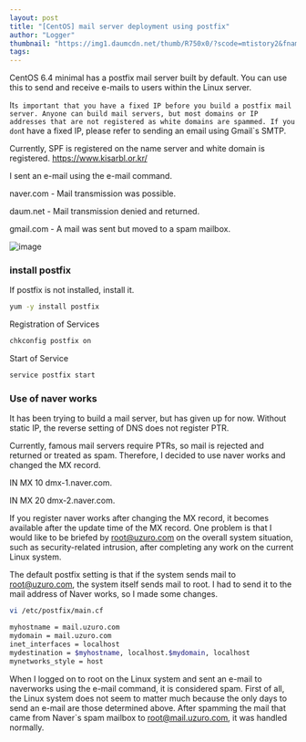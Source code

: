 ```yaml
---
layout: post
title: "[CentOS] mail server deployment using postfix"
author: "Logger"
thumbnail: "https://img1.daumcdn.net/thumb/R750x0/?scode=mtistory2&fname=https%3A%2F%2Ft1.daumcdn.net%2Fcfile%2Ftistory%2F25454E4B553CDD9225"
tags: 
---
```



CentOS 6.4 minimal has a postfix mail server built by default. You can use this to send and receive e-mails to users within the Linux server.

It`s important that you have a fixed IP before you build a postfix mail server. Anyone can build mail servers, but most domains or IP addresses that are not registered as white domains are spammed. If you don`t have a fixed IP, please refer to sending an email using Gmail`s SMTP.

Currently, SPF is registered on the name server and white domain is registered. https://www.kisarbl.or.kr/

I sent an e-mail using the e-mail command.

naver.com - Mail transmission was possible.

daum.net - Mail transmission denied and returned.

gmail.com - A mail was sent but moved to a spam mailbox.

![image](https://t1.daumcdn.net/cfile/tistory/25454E4B553CDD9225)

### install postfix

If postfix is not installed, install it.

```bash
yum -y install postfix

```

Registration of Services

```bash
chkconfig postfix on

```

Start of Service

```bash
service postfix start

```

### Use of naver works

It has been trying to build a mail server, but has given up for now. Without static IP, the reverse setting of DNS does not register PTR.

Currently, famous mail servers require PTRs, so mail is rejected and returned or treated as spam. Therefore, I decided to use naver works and changed the MX record.

IN MX 10 dmx-1.naver.com.

IN MX 20 dmx-2.naver.com.

If you register naver works after changing the MX record, it becomes available after the update time of the MX record. One problem is that I would like to be briefed by root@uzuro.com on the overall system situation, such as security-related intrusion, after completing any work on the current Linux system.

The default postfix setting is that if the system sends mail to root@uzuro.com, the system itself sends mail to root. I had to send it to the mail address of Naver works, so I made some changes.

```bash
vi /etc/postfix/main.cf

myhostname = mail.uzuro.com
mydomain = mail.uzuro.com
inet_interfaces = localhost
mydestination = $myhostname, localhost.$mydomain, localhost
mynetworks_style = host

```

When I logged on to root on the Linux system and sent an e-mail to naverworks using the e-mail command, it is considered spam. First of all, the Linux system does not seem to matter much because the only days to send an e-mail are those determined above. After spamming the mail that came from Naver`s spam mailbox to root@mail.uzuro.com, it was handled normally.
